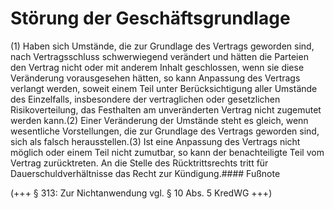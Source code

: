 # Störung der Geschäftsgrundlage

(1) Haben sich Umstände, die zur Grundlage des Vertrags geworden sind, nach Vertragsschluss schwerwiegend verändert und hätten die Parteien den Vertrag nicht oder mit anderem Inhalt geschlossen, wenn sie diese Veränderung vorausgesehen hätten, so kann Anpassung des Vertrags verlangt werden, soweit einem Teil unter Berücksichtigung aller Umstände des Einzelfalls, insbesondere der vertraglichen oder gesetzlichen Risikoverteilung, das Festhalten am unveränderten Vertrag nicht zugemutet werden kann.(2) Einer Veränderung der Umstände steht es gleich, wenn wesentliche Vorstellungen, die zur Grundlage des Vertrags geworden sind, sich als falsch herausstellen.(3) Ist eine Anpassung des Vertrags nicht möglich oder einem Teil nicht zumutbar, so kann der benachteiligte Teil vom Vertrag zurücktreten. An die Stelle des Rücktrittsrechts tritt für Dauerschuldverhältnisse das Recht zur Kündigung.#### Fußnote

(+++ § 313: Zur Nichtanwendung vgl. § 10 Abs. 5 KredWG +++) 

